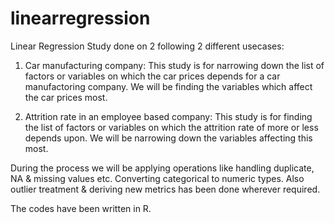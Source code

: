 # linearregression
Linear Regression Study done on 2 following 2 different usecases:

1. Car manufacturing company:
This study is for narrowing down the list of factors or variables on which the car prices depends for a car manufactoring company. We will be finding the variables which affect the car prices most.

2. Attrition rate in an employee based company:
This study is for finding the list of factors or variables on which the attrition rate of more or less depends upon. We will be narrowing down the variables affecting this most.

During the process we will be applying operations like handling duplicate, NA & missing values etc. Converting categorical to numeric types. Also outlier treatment & deriving new metrics has been done wherever required.

The codes have been written in R.
